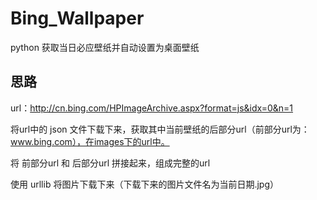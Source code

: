 # Bing_Wallpaper
python 获取当日必应壁纸并自动设置为桌面壁纸

## 思路
url：http://cn.bing.com/HPImageArchive.aspx?format=js&idx=0&n=1

将url中的 json 文件下载下来，获取其中当前壁纸的后部分url（前部分url为：www.bing.com），在images下的url中。

将 前部分url 和 后部分url 拼接起来，组成完整的url

使用 urllib 将图片下载下来（下载下来的图片文件名为当前日期.jpg）


